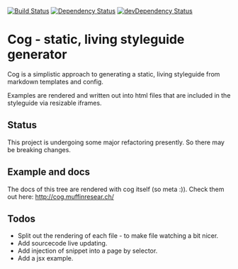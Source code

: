 [![Build Status](https://travis-ci.org/muffinresearch/cog.svg?branch=master)](https://travis-ci.org/muffinresearch/cog)
[![Dependency Status](https://david-dm.org/muffinresearch/cog.svg)](https://david-dm.org/muffinresearch/cog)
[![devDependency Status](https://david-dm.org/muffinresearch/cog/dev-status.svg)](https://david-dm.org/muffinresearch/cog#info=devDependencies)

# Cog - static, living styleguide generator

Cog is a simplistic approach to generating a static, living styleguide from markdown templates and config.

Examples are rendered and written out into html files that are included in the styleguide via resizable iframes.

## Status

This project is undergoing some major refactoring presently. So there may be breaking changes.

## Example and docs

The docs of this tree are rendered with cog itself (so meta :)). Check them out here: http://cog.muffinresear.ch/

## Todos

* Split out the rendering of each file - to make file watching a bit nicer.
* Add sourcecode live updating.
* Add injection of snippet into a page by selector.
* Add a jsx example.
